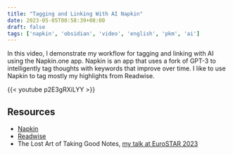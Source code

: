 ```yaml
---
title: "Tagging and Linking With AI Napkin"
date: 2023-05-05T00:58:39+08:00
draft: false
tags: ['napkin', 'obsidian', 'video', 'english', 'pkm', 'ai']
---
```

In this video, I demonstrate my workflow for tagging and linking with AI using the Napkin.one app. Napkin is an app that uses a fork of GPT-3 to intelligently tag thoughts with keywords that improve over time. I like to use Napkin to tag mostly my highlights from Readwise.

{{< youtube p2E3gRXiLYY >}}

## Resources

- [Napkin](https://napkin.one/?via=nicole)
- [Readwise](https://readwise.io/nicole)
- The Lost Art of Taking Good Notes, [my talk at EuroSTAR 2023](https://conference.eurostarsoftwaretesting.com/event/2023/the-lost-art-of-taking-good-notes/)